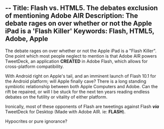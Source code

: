 --
Title: Flash vs. HTML5. The debates exclusion of mentioning Adobe AIR
Description: The debate rages on over whether or not the Apple iPad is a 'Flash Killer'
Keywords: Flash, HTML5, Adobe, Apple
--

The debate rages on over whether or not the Apple iPad is a "Flash Killer". One point which most people neglect to mention is that Adobe AIR powers TweetDeck, an application **CREATED** in Adobe Flash, which allows for cross-platform compatibility.

With Android right on Apple's tail, and an imminent launch of Flash 10.1 for the Android platform; will Apple finally cave? There is a long standing symbiotic relationship between both Apple Computers and Adobe. Can the rift be repaired, or will I be stuck for the next ten years reading endless debates on the futility or vitality of either platform.

Ironically, most of these opponents of Flash are tweetings against Flash ***via*** TweetDeck for Desktop (Made with Adobe AIR. ie: **FLASH**).

Hypocrites or pure ignorance?